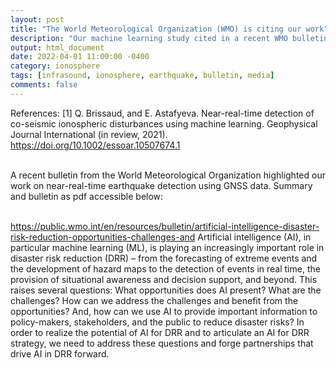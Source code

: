 ```yaml
---
layout: post
title: "The World Meteorological Organization (WMO) is citing our work"
description: "Our machine learning study cited in a recent WMO bulletin: Artificial Intelligence for Disaster Risk Reduction: Opportunities, challenges, and prospects"
output: html_document
date: 2022-04-01 11:00:00 -0400
category: ionosphere
tags: [infrasound, ionosphere, earthquake, bulletin, media]
comments: false
---
```


References:
[1] Q. Brissaud, and E. Astafyeva. Near-real-time detection of co-seismic ionospheric disturbances using machine learning. Geophysical Journal International (in review, 2021).
<https://doi.org/10.1002/essoar.10507674.1><br><br>

A recent bulletin from the World Meteorological Organization highlighted our work on near-real-time earthquake detection using GNSS data. Summary and bulletin as pdf accessible below:<br><br>

<https://public.wmo.int/en/resources/bulletin/artificial-intelligence-disaster-risk-reduction-opportunities-challenges-and>
Artificial intelligence (AI), in particular machine learning (ML), is playing an increasingly important role in disaster risk reduction (DRR) – from the forecasting of extreme events and the development of hazard maps to the detection of events in real time, the provision of situational awareness and decision support, and beyond. This raises several questions: What opportunities does AI present? What are the challenges? How can we address the challenges and benefit from the opportunities? And, how can we use AI to provide important information to policy-makers, stakeholders, and the public to reduce disaster risks? In order to realize the potential of AI for DRR and to articulate an AI for DRR strategy, we need to address these questions and forge partnerships that drive AI in DRR forward.<br><br>

<object 
  data="/images/WMO_Bulletin_71(1)_en.pdf" 
  width="1000" 
  height="1000" 
  type="application/pdf"></object>

<br/>